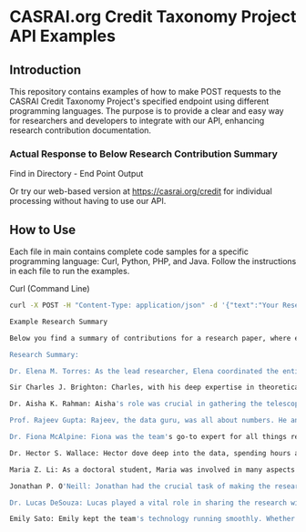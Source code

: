 # CASRAI.org Credit Taxonomy Project API Examples

## Introduction
This repository contains examples of how to make POST requests to the CASRAI Credit Taxonomy Project's specified endpoint using different programming languages. The purpose is to provide a clear and easy way for researchers and developers to integrate with our API, enhancing research contribution documentation.

### Actual Response to Below Research Contribution Summary

Find in Directory - End Point Output

Or try our web-based version at https://casrai.org/credit for individual processing without having to use our API. 

## How to Use
Each file in main contains complete code samples for a specific programming language: Curl, Python, PHP, and Java. Follow the instructions in each file to run the examples.

Curl (Command Line)
```bash
curl -X POST -H "Content-Type: application/json" -d '{"text":"Your Research Contribution Summary Here... See below for example used in output direcotry."}' https://tools.casrai.org/generate-metadata

Example Research Summary    

Below you find a summary of contributions for a research paper, where each team member send their contributions via email in natural language to the research administration manager. Using the endpoint tools.casrai.org, you will get a response from our Llama 2 AI model traned in CRedIT taxonomy dictionary and roles. The servers returns files with the necessary data structures, graphs and metadata to utilize the data in other systems easily. You can find a web based version at casrai.org/credit - simply input the below text or any description of your research work's contributions.

Research Summary:

Dr. Elena M. Torres: As the lead researcher, Elena coordinated the entire project. She was the mastermind behind the research idea, drawing on her extensive knowledge in astrophysics to guide the team and the study's direction.

Sir Charles J. Brighton: Charles, with his deep expertise in theoretical physics, developed the complex mathematical models that formed the backbone of the research, helping the team understand the intricate details of gravitational lensing.

Dr. Aisha K. Rahman: Aisha's role was crucial in gathering the telescope data. Her keen eye for detail ensured that the team had the best possible observational data to work with.

Prof. Rajeev Gupta: Rajeev, the data guru, was all about numbers. He analyzed the vast amounts of data, making sense of the patterns and turning them into understandable insights about dark matter.

Dr. Fiona McAlpine: Fiona was the team's go-to expert for all things related to the telescopic instruments. Her technical know-how ensured that the equipment was always in top shape for capturing the best data.

Dr. Hector S. Wallace: Hector dove deep into the data, spending hours analyzing and interpreting the findings. His contributions were key to understanding the results of the study.

Maria Z. Li: As a doctoral student, Maria was involved in many aspects of the project, from data collection to drafting sections of the research paper, bringing a fresh perspective to the team.

Jonathan P. O'Neill: Jonathan had the crucial task of making the research accessible. He refined the manuscript, ensuring that the complex science was clearly and accurately conveyed.

Dr. Lucas DeSouza: Lucas played a vital role in sharing the research with the world. He managed the outreach, effectively communicating the study's findings to the broader scientific community and the public.

Emily Sato: Emily kept the team's technology running smoothly. Whether it was a software glitch or hardware hiccup, she was there to make sure the team had the tech support they needed.


